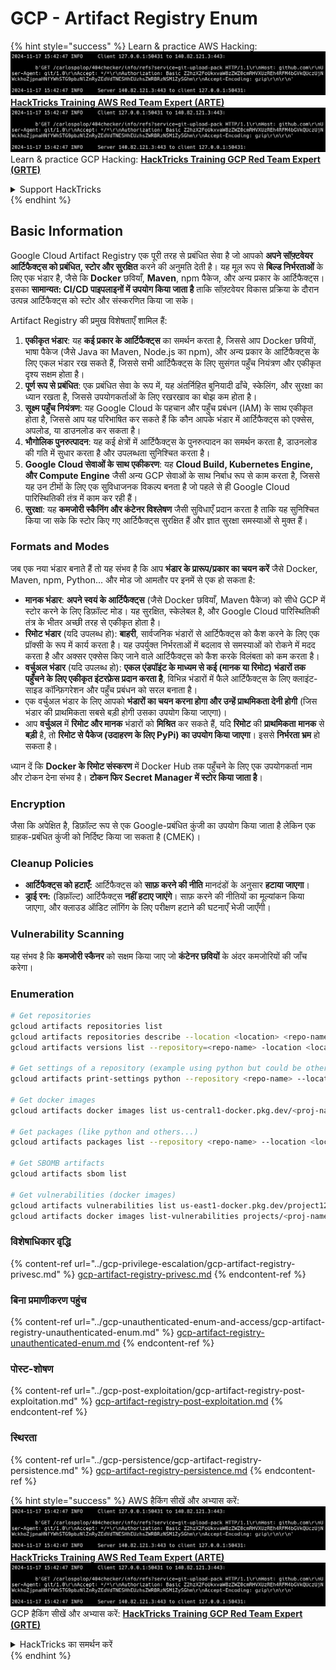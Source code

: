 # GCP - Artifact Registry Enum

{% hint style="success" %}
Learn & practice AWS Hacking:<img src="../../../.gitbook/assets/image (1).png" alt="" data-size="line">[**HackTricks Training AWS Red Team Expert (ARTE)**](https://training.hacktricks.xyz/courses/arte)<img src="../../../.gitbook/assets/image (1).png" alt="" data-size="line">\
Learn & practice GCP Hacking: <img src="../../../.gitbook/assets/image (2).png" alt="" data-size="line">[**HackTricks Training GCP Red Team Expert (GRTE)**<img src="../../../.gitbook/assets/image (2).png" alt="" data-size="line">](https://training.hacktricks.xyz/courses/grte)

<details>

<summary>Support HackTricks</summary>

* Check the [**subscription plans**](https://github.com/sponsors/carlospolop)!
* **Join the** 💬 [**Discord group**](https://discord.gg/hRep4RUj7f) or the [**telegram group**](https://t.me/peass) or **follow** us on **Twitter** 🐦 [**@hacktricks\_live**](https://twitter.com/hacktricks\_live)**.**
* **Share hacking tricks by submitting PRs to the** [**HackTricks**](https://github.com/carlospolop/hacktricks) and [**HackTricks Cloud**](https://github.com/carlospolop/hacktricks-cloud) github repos.

</details>
{% endhint %}

## Basic Information

Google Cloud Artifact Registry एक पूरी तरह से प्रबंधित सेवा है जो आपको **अपने सॉफ़्टवेयर आर्टिफैक्ट्स को प्रबंधित, स्टोर और सुरक्षित** करने की अनुमति देती है। यह मूल रूप से **बिल्ड निर्भरताओं** के लिए एक भंडार है, जैसे कि **Docker** छवियाँ, **Maven**, npm पैकेज, और अन्य प्रकार के आर्टिफैक्ट्स। इसका **सामान्यत: CI/CD पाइपलाइनों में उपयोग किया जाता है** ताकि सॉफ़्टवेयर विकास प्रक्रिया के दौरान उत्पन्न आर्टिफैक्ट्स को स्टोर और संस्करणित किया जा सके।

Artifact Registry की प्रमुख विशेषताएँ शामिल हैं:

1. **एकीकृत भंडार**: यह **कई प्रकार के आर्टिफैक्ट्स** का समर्थन करता है, जिससे आप Docker छवियों, भाषा पैकेज (जैसे Java का Maven, Node.js का npm), और अन्य प्रकार के आर्टिफैक्ट्स के लिए एकल भंडार रख सकते हैं, जिससे सभी आर्टिफैक्ट्स के लिए सुसंगत पहुँच नियंत्रण और एकीकृत दृश्य सक्षम होता है।
2. **पूर्ण रूप से प्रबंधित**: एक प्रबंधित सेवा के रूप में, यह अंतर्निहित बुनियादी ढाँचे, स्केलिंग, और सुरक्षा का ध्यान रखता है, जिससे उपयोगकर्ताओं के लिए रखरखाव का बोझ कम होता है।
3. **सूक्ष्म पहुँच नियंत्रण**: यह Google Cloud के पहचान और पहुँच प्रबंधन (IAM) के साथ एकीकृत होता है, जिससे आप यह परिभाषित कर सकते हैं कि कौन आपके भंडार में आर्टिफैक्ट्स को एक्सेस, अपलोड, या डाउनलोड कर सकता है।
4. **भौगोलिक पुनरुत्पादन**: यह कई क्षेत्रों में आर्टिफैक्ट्स के पुनरुत्पादन का समर्थन करता है, डाउनलोड की गति में सुधार करता है और उपलब्धता सुनिश्चित करता है।
5. **Google Cloud सेवाओं के साथ एकीकरण**: यह **Cloud Build, Kubernetes Engine, और Compute Engine** जैसी अन्य GCP सेवाओं के साथ निर्बाध रूप से काम करता है, जिससे यह उन टीमों के लिए एक सुविधाजनक विकल्प बनता है जो पहले से ही Google Cloud पारिस्थितिकी तंत्र में काम कर रही हैं।
6. **सुरक्षा**: यह **कमजोरी स्कैनिंग और कंटेनर विश्लेषण** जैसी सुविधाएँ प्रदान करता है ताकि यह सुनिश्चित किया जा सके कि स्टोर किए गए आर्टिफैक्ट्स सुरक्षित हैं और ज्ञात सुरक्षा समस्याओं से मुक्त हैं।

### Formats and Modes

जब एक नया भंडार बनाते हैं तो यह संभव है कि आप **भंडार के प्रारूप/प्रकार का चयन करें** जैसे Docker, Maven, npm, Python... और मोड जो आमतौर पर इनमें से एक हो सकता है:

* **मानक भंडार**: **अपने स्वयं के आर्टिफैक्ट्स** (जैसे Docker छवियाँ, Maven पैकेज) को सीधे GCP में स्टोर करने के लिए डिफ़ॉल्ट मोड। यह सुरक्षित, स्केलेबल है, और Google Cloud पारिस्थितिकी तंत्र के भीतर अच्छी तरह से एकीकृत होता है।
* **रिमोट भंडार** (यदि उपलब्ध हो): **बाहरी**, सार्वजनिक भंडारों से आर्टिफैक्ट्स को कैश करने के लिए एक प्रॉक्सी के रूप में कार्य करता है। यह उपर्युक्त निर्भरताओं में बदलाव से समस्याओं को रोकने में मदद करता है और अक्सर एक्सेस किए जाने वाले आर्टिफैक्ट्स को कैश करके विलंबता को कम करता है।
* **वर्चुअल भंडार** (यदि उपलब्ध हो): **एकल एंडपॉइंट के माध्यम से कई (मानक या रिमोट) भंडारों तक पहुँचने के लिए एकीकृत इंटरफ़ेस प्रदान करता है**, विभिन्न भंडारों में फैले आर्टिफैक्ट्स के लिए क्लाइंट-साइड कॉन्फ़िगरेशन और पहुँच प्रबंधन को सरल बनाता है।
* एक वर्चुअल भंडार के लिए आपको **भंडारों का चयन करना होगा और उन्हें प्राथमिकता देनी होगी** (जिस भंडार की प्राथमिकता सबसे बड़ी होगी उसका उपयोग किया जाएगा)।
* आप **वर्चुअल** में **रिमोट और मानक** भंडारों को **मिश्रित** कर सकते हैं, यदि **रिमोट** की **प्राथमिकता** **मानक** से **बड़ी** है, तो **रिमोट से पैकेज (उदाहरण के लिए PyPi) का उपयोग किया जाएगा**। इससे **निर्भरता भ्रम** हो सकता है।

ध्यान दें कि **Docker के रिमोट संस्करण** में Docker Hub तक पहुँचने के लिए एक उपयोगकर्ता नाम और टोकन देना संभव है। **टोकन फिर Secret Manager में स्टोर किया जाता है**।

### Encryption

जैसा कि अपेक्षित है, डिफ़ॉल्ट रूप से एक Google-प्रबंधित कुंजी का उपयोग किया जाता है लेकिन एक ग्राहक-प्रबंधित कुंजी को निर्दिष्ट किया जा सकता है (CMEK)।

### Cleanup Policies

* **आर्टिफैक्ट्स को हटाएँ:** आर्टिफैक्ट्स को **साफ़ करने की नीति** मानदंडों के अनुसार **हटाया जाएगा**।
* **ड्राई रन:** (डिफ़ॉल्ट) आर्टिफैक्ट्स **नहीं हटाए जाएंगे**। साफ़ करने की नीतियों का मूल्यांकन किया जाएगा, और क्लाउड ऑडिट लॉगिंग के लिए परीक्षण हटाने की घटनाएँ भेजी जाएँगी।

### Vulnerability Scanning

यह संभव है कि **कमजोरी स्कैनर** को सक्षम किया जाए जो **कंटेनर छवियों** के अंदर कमजोरियों की जाँच करेगा।

### Enumeration
```bash
# Get repositories
gcloud artifacts repositories list
gcloud artifacts repositories describe --location <location> <repo-name>
gcloud artifacts versions list --repository=<repo-name> -location <location> --package <package-name>

# Get settings of a repository (example using python but could be other)
gcloud artifacts print-settings python --repository <repo-name> --location <location>

# Get docker images
gcloud artifacts docker images list us-central1-docker.pkg.dev/<proj-name>/<repo-name>

# Get packages (like python and others...)
gcloud artifacts packages list --repository <repo-name> --location <location>

# Get SBOMB artifacts
gcloud artifacts sbom list

# Get vulnerabilities (docker images)
gcloud artifacts vulnerabilities list us-east1-docker.pkg.dev/project123/repository123/someimage@sha256:49765698074d6d7baa82f
gcloud artifacts docker images list-vulnerabilities projects/<proj-name>/locations/<location>/scans/<scan-uuid>
```
### विशेषाधिकार वृद्धि

{% content-ref url="../gcp-privilege-escalation/gcp-artifact-registry-privesc.md" %}
[gcp-artifact-registry-privesc.md](../gcp-privilege-escalation/gcp-artifact-registry-privesc.md)
{% endcontent-ref %}

### बिना प्रमाणीकरण पहुंच

{% content-ref url="../gcp-unauthenticated-enum-and-access/gcp-artifact-registry-unauthenticated-enum.md" %}
[gcp-artifact-registry-unauthenticated-enum.md](../gcp-unauthenticated-enum-and-access/gcp-artifact-registry-unauthenticated-enum.md)
{% endcontent-ref %}

### पोस्ट-शोषण

{% content-ref url="../gcp-post-exploitation/gcp-artifact-registry-post-exploitation.md" %}
[gcp-artifact-registry-post-exploitation.md](../gcp-post-exploitation/gcp-artifact-registry-post-exploitation.md)
{% endcontent-ref %}

### स्थिरता

{% content-ref url="../gcp-persistence/gcp-artifact-registry-persistence.md" %}
[gcp-artifact-registry-persistence.md](../gcp-persistence/gcp-artifact-registry-persistence.md)
{% endcontent-ref %}

{% hint style="success" %}
AWS हैकिंग सीखें और अभ्यास करें:<img src="../../../.gitbook/assets/image (1).png" alt="" data-size="line">[**HackTricks Training AWS Red Team Expert (ARTE)**](https://training.hacktricks.xyz/courses/arte)<img src="../../../.gitbook/assets/image (1).png" alt="" data-size="line">\
GCP हैकिंग सीखें और अभ्यास करें: <img src="../../../.gitbook/assets/image (2).png" alt="" data-size="line">[**HackTricks Training GCP Red Team Expert (GRTE)**<img src="../../../.gitbook/assets/image (2).png" alt="" data-size="line">](https://training.hacktricks.xyz/courses/grte)

<details>

<summary>HackTricks का समर्थन करें</summary>

* [**सदस्यता योजनाओं**](https://github.com/sponsors/carlospolop) की जांच करें!
* **💬 [**Discord समूह**](https://discord.gg/hRep4RUj7f) या [**टेलीग्राम समूह**](https://t.me/peass) में शामिल हों या **Twitter** 🐦 पर हमें **फॉलो** करें [**@hacktricks\_live**](https://twitter.com/hacktricks\_live)**.**
* **हैकिंग ट्रिक्स साझा करें और [**HackTricks**](https://github.com/carlospolop/hacktricks) और [**HackTricks Cloud**](https://github.com/carlospolop/hacktricks-cloud) गिटहब रिपोजिटरी में PR सबमिट करें।**

</details>
{% endhint %}
